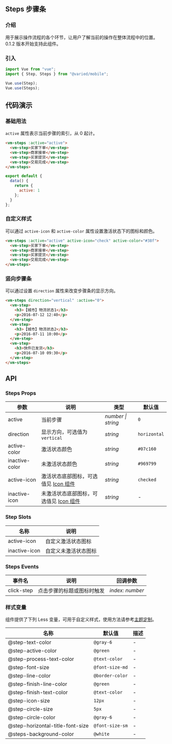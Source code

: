 ## Steps 步骤条

### 介绍

用于展示操作流程的各个环节，让用户了解当前的操作在整体流程中的位置。0.1.2 版本开始支持此组件。

### 引入

```js
import Vue from "vue";
import { Step, Steps } from "@varied/mobile";

Vue.use(Step);
Vue.use(Steps);
```

## 代码演示

### 基础用法

`active` 属性表示当前步骤的索引，从 0 起计。

```html
<vm-steps :active="active">
  <vm-step>买家下单</vm-step>
  <vm-step>商家接单</vm-step>
  <vm-step>买家提货</vm-step>
  <vm-step>交易完成</vm-step>
</vm-steps>
```

```js
export default {
  data() {
    return {
      active: 1
    };
  }
};
```

### 自定义样式

可以通过 `active-icon` 和 `active-color` 属性设置激活状态下的图标和颜色。

```html
<vm-steps :active="active" active-icon="check" active-color="#38f">
  <vm-step>买家下单</vm-step>
  <vm-step>商家接单</vm-step>
  <vm-step>买家提货</vm-step>
  <vm-step>交易完成</vm-step>
</vm-steps>
```

### 竖向步骤条

可以通过设置 `direction` 属性来改变步骤条的显示方向。

```html
<vm-steps direction="vertical" :active="0">
  <vm-step>
    <h3>【城市】物流状态1</h3>
    <p>2016-07-12 12:40</p>
  </vm-step>
  <vm-step>
    <h3>【城市】物流状态2</h3>
    <p>2016-07-11 10:00</p>
  </vm-step>
  <vm-step>
    <h3>快件已发货</h3>
    <p>2016-07-10 09:30</p>
  </vm-step>
</vm-steps>
```

## API

### Steps Props

| 参数           | 说明                                             | 类型               | 默认值       |
| -------------- | ------------------------------------------------ | ------------------ | ------------ |
| active         | 当前步骤                                         | _number \| string_ | `0`          |
| direction      | 显示方向，可选值为 `vertical`                    | _string_           | `horizontal` |
| active-color   | 激活状态颜色                                     | _string_           | `#07c160`    |
| inactive-color | 未激活状态颜色                                   | _string_           | `#969799`    |
| active-icon    | 激活状态底部图标，可选值见 [Icon 组件](#/icon)   | _string_           | `checked`    |
| inactive-icon  | 未激活状态底部图标，可选值见 [Icon 组件](#/icon) | _string_           | -            |

### Step Slots

| 名称          | 说明                 |
| ------------- | -------------------- |
| active-icon   | 自定义激活状态图标   |
| inactive-icon | 自定义未激活状态图标 |

### Steps Events

| 事件名     | 说明                       | 回调参数        |
| ---------- | -------------------------- | --------------- |
| click-step | 点击步骤的标题或图标时触发 | _index: number_ |

### 样式变量

组件提供了下列 Less 变量，可用于自定义样式，使用方法请参考[主题定制](#/theme)。

| 名称                             | 默认值          | 描述 |
| -------------------------------- | --------------- | ---- |
| @step-text-color                 | `@gray-6`       | -    |
| @step-active-color               | `@green`        | -    |
| @step-process-text-color         | `@text-color`   | -    |
| @step-font-size                  | `@font-size-md` | -    |
| @step-line-color                 | `@border-color` | -    |
| @step-finish-line-color          | `@green`        | -    |
| @step-finish-text-color          | `@text-color`   | -    |
| @step-icon-size                  | `12px`          | -    |
| @step-circle-size                | `5px`           | -    |
| @step-circle-color               | `@gray-6`       | -    |
| @step-horizontal-title-font-size | `@font-size-sm` | -    |
| @steps-background-color          | `@white`        | -    |
